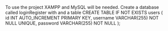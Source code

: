 To use the project XAMPP and MySQL will be needed.
Create a database called loginRegister with and a table
CREATE TABLE IF NOT EXISTS users (
    id INT AUTO_INCREMENT PRIMARY KEY,
    username VARCHAR(255) NOT NULL UNIQUE,
    password VARCHAR(255) NOT NULL
);
